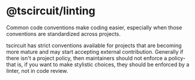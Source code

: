 # @tscircuit/linting

Common code conventions make coding easier, especially when those conventions
are standardized across projects.

tscircuit has strict conventions available for projects that are becoming
more mature and may start accepting external contribution. Generally if there
isn't a project policy, then maintainers should not enforce a policy- that is,
if you want to make stylistic choices, they should be enforced by a linter,
not in code review.
